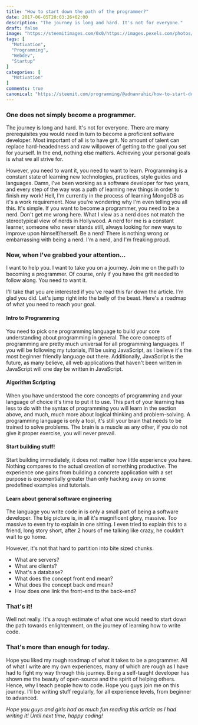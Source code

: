 ```yaml
---
title: "How to start down the path of the programmer?"
date: 2017-06-05T20:03:26+02:00
description: "The journey is long and hard. It's not for everyone."
draft: false
image: "https://steemitimages.com/0x0/https://images.pexels.com/photos/32229/pexels-photo.jpg?w=940&h=650&auto=compress&cs=tinysrgb"
tags: [
  "Motivation",
  "Programming",
  "Webdev",
  "Startup"
]
categories: [
  "Motivation"
]
comments: true
canonical: "https://steemit.com/programming/@adnanrahic/how-to-start-down-the-path-of-the-programmer"
---
```


### One does not simply become a programmer.
The journey is long and hard. It's not for everyone. There are many prerequisites you would need in turn to become a proficient software developer. Most important of all is to have grit. No amount of talent can replace hard-headedness and raw willpower of getting to the goal you set for yourself. In the end, nothing else matters. Achieving your personal goals is what we all strive for.

However, you need to want it, you need to want to learn. Programming is a constant state of learning new technologies, practices, style guides and languages. Damn, I've been working as a software developer for two years, and every step of the way was a path of learning new things in order to finish my work! Hell, I'm currently in the process of learning MongoDB as it's a work requirement. Now you're wondering why I'm even telling you all this. It's simple. If you want to become a programmer, you need to be a nerd. Don't get me wrong here. What I view as a nerd does not match the stereotypical view of nerds in Hollywood. A nerd for me is a constant learner, someone who never stands still, always looking for new ways to improve upon himself/herself. Be a nerd! There is nothing wrong or embarrassing with being a nerd. I'm a nerd, and I'm freaking proud.

### Now, when I've grabbed your attention...
I want to help you. I want to take you on a journey. Join me on the path to becoming a programmer. Of course, only if you have the grit needed to follow along. You need to want it.

I'll take that you are interested if you've read this far down the article. I'm glad you did.
Let's jump right into the belly of the beast. Here's a roadmap of what you need to reach your goal.

#### Intro to Programming
You need to pick one programming language to build your core understanding about programming in general. The core concepts of programming are pretty much universal for all programming languages. If you will be following my tutorials, I'll be using JavaScript, as I believe it's the most beginner friendly language out there. Additionally, JavaScript is the future, as many believe, all web applications that haven't been written in JavaScript will one day be written in JavaScript.

#### Algorithm Scripting
When you have understood the core concepts of programming and your language of choice it's time to put it to use. This part of your learning has less to do with the syntax of programming you will learn in the section above, and much, much more about logical thinking and problem-solving. A programming language is only a tool, it's still your brain that needs to be trained to solve problems. The brain is a muscle as any other, if you do not give it proper exercise, you will never prevail.

#### Start building stuff!
Start building immediately, it does not matter how little experience you have. Nothing compares to the actual creation of something productive. The experience one gains from building a concrete application with a set purpose is exponentially greater than only hacking away on some predefined examples and tutorials.

#### Learn about general software engineering
The language you write code in is only a small part of being a software developer. The big picture is, in all it's magnificent glory, massive. Too massive to even try to explain in one sitting. I even tried to explain this to a friend, long story short, after 2 hours of me talking like crazy, he couldn't wait to go home.

However, it's not that hard to partition into bite sized chunks.

- What are servers?
- What are clients?
- What's a database?
- What does the concept front end mean?
- What does the concept back end mean?
- How does one link the front-end to the back-end?

### That's it!
Well not really. It's a rough estimate of what one would need to start down the path towards enlightenment, on the journey of learning how to write code.

### That's more than enough for today.
Hope you liked my rough roadmap of what it takes to be a programmer. All of what I write are my own experiences, many of which are rough as I have had to fight my way through this journey. Being a self-taught developer has shown me the beauty of open-source and the spirit of helping others. Hence, why I teach people how to code. Hope you guys join me on this journey. I'll be writing stuff regularly, for all experience levels, from beginner to advanced.

_Hope you guys and girls had as much fun reading this article as I had writing it! Until next time, happy coding!_